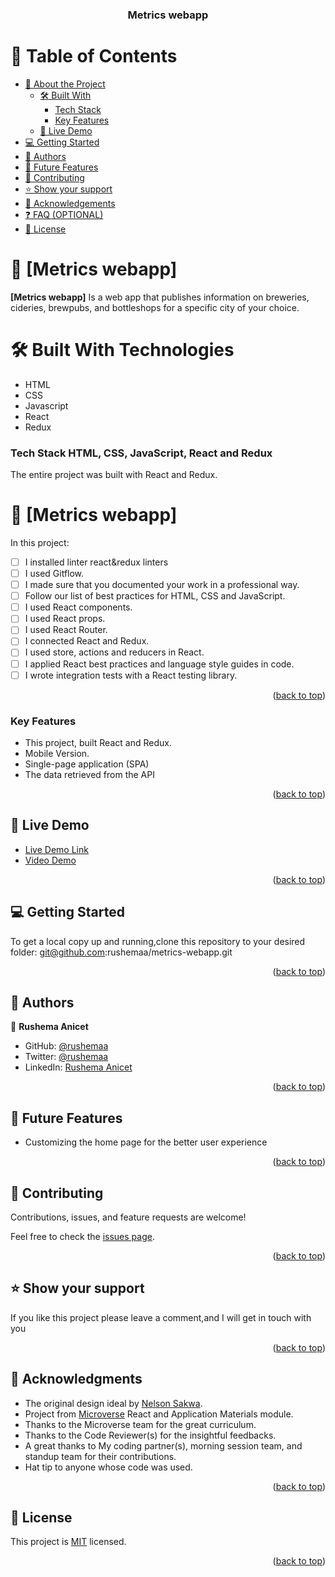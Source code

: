 <a name="readme-top"></a>

<div align="center">

  <h3><b>Metrics webapp</b></h3>

</div>

# 📗 Table of Contents

- [📖 About the Project](#about-project)
  - [🛠 Built With](#built-with)
    - [Tech Stack](#tech-stack)
    - [Key Features](#key-features)
  - [🚀 Live Demo](#live-demo)
- [💻 Getting Started](#getting-started)
- [👥 Authors](#authors)
- [🔭 Future Features](#future-features)
- [🤝 Contributing](#contributing)
- [⭐️ Show your support](#support)
- [🙏 Acknowledgements](#acknowledgements)
- [❓ FAQ (OPTIONAL)](#faq)
- [📝 License](#license)

# 📖 [Metrics webapp] <a name="about-project"></a>

**[Metrics webapp]** Is a web app that publishes information on breweries, cideries, brewpubs, and bottleshops for a specific city of your choice.

# 🛠 Built With <a name="built-with">Technologies</a>

- HTML
- CSS
- Javascript
- React
- Redux

### Tech Stack <a name="tech-stack">HTML, CSS, JavaScript, React and Redux</a>

The entire project was built with React and Redux.

# 📖 [Metrics webapp] <a name="about-project"></a>

In this project:

- [ ] I installed linter react&redux linters
- [ ] I used Gitflow.
- [ ] I made sure that you documented your work in a professional way.
- [ ] Follow our list of best practices for HTML, CSS and JavaScript.
- [ ] I used React components.
- [ ] I used React props.
- [ ] I used React Router.
- [ ] I connected React and Redux.
- [ ] I used store, actions and reducers in React.
- [ ] I applied React best practices and language style guides in code.
- [ ] I wrote integration tests with a React testing library.

<p align="right">(<a href="#readme-top">back to top</a>)</p>

<!-- Features -->

### Key Features <a name="key-features">

- This project, built React and Redux.
- Mobile Version.
- Single-page application (SPA)
- The data retrieved from the API
  </a>

<p align="right">(<a href="#readme-top">back to top</a>)</p>

<!-- LIVE DEMO -->

## 🚀 Live Demo <a name="live-demo"></a>

- [Live Demo Link](https://tx-breweries.onrender.com)
- [Video Demo](https://www.loom.com/share/99a54ff913bc4fca93fec0f5a4f7cf60)

<p align="right">(<a href="#readme-top">back to top</a>)</p>

<!-- GETTING STARTED -->

## 💻 Getting Started <a name="getting-started"></a>

To get a local copy up and running,clone this repository to your desired folder: git@github.com:rushemaa/metrics-webapp.git

<p align="right">(<a href="#readme-top">back to top</a>)</p>

## 👥 Authors <a name="authors"></a>

👤 **Rushema Anicet**

- GitHub: [@rushemaa](https://github.com/rushemaa)
- Twitter: [@rushemaa](https://twitter.com/rushemaa)
- LinkedIn: [Rushema Anicet](https://www.linkedin.com/in/rushemaa)

<p align="right">(<a href="#readme-top">back to top</a>)</p>

## 🔭 Future Features <a name="future-features"></a>

- Customizing the home page for the better user experience

<p align="right">(<a href="#readme-top">back to top</a>)</p>

## 🤝 Contributing <a name="contributing"></a>

Contributions, issues, and feature requests are welcome!

Feel free to check the [issues page](../../issues/).

<p align="right">(<a href="#readme-top">back to top</a>)</p>

## ⭐️ Show your support <a name="support"></a>

If you like this project please leave a comment,and I will get in touch with you

<p align="right">(<a href="#readme-top">back to top</a>)</p>

## 🙏 Acknowledgments <a name="acknowledgements"></a>

- The original design ideal by [Nelson Sakwa](https://www.behance.net/sakwadesignstudio).
- Project from [Microverse](https://www.microverse.org/) React and Application Materials module.
- Thanks to the Microverse team for the great curriculum.
- Thanks to the Code Reviewer(s) for the insightful feedbacks.
- A great thanks to My coding partner(s), morning session team, and standup team for their contributions.
- Hat tip to anyone whose code was used.

<p align="right">(<a href="#readme-top">back to top</a>)</p>

## 📝 License <a name="license"></a>

This project is [MIT](./LICENSE) licensed.

<p align="right">(<a href="#readme-top">back to top</a>)</p>
